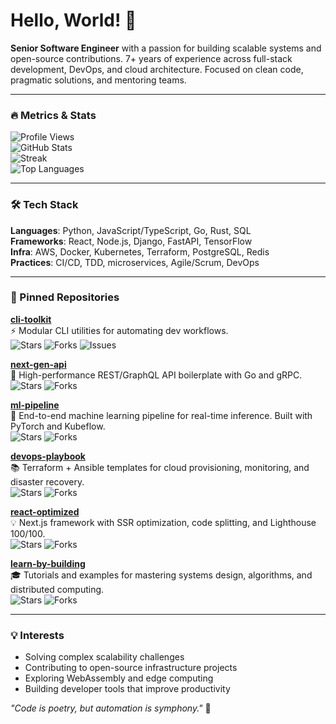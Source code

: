 # Hello, World! 👋  
**Senior Software Engineer** with a passion for building scalable systems and open-source contributions. 7+ years of experience across full-stack development, DevOps, and cloud architecture. Focused on clean code, pragmatic solutions, and mentoring teams.  

---

### 🔥 Metrics & Stats  
![Profile Views](https://komarev.com/ghpvc/?username=einarvigfu684&style=flat-square)  
![GitHub Stats](https://github-readme-stats.vercel.app/api?username=einarvigfu684&show_icons=true&theme=dark&hide_title=true)  
![Streak](https://github-readme-streak-stats.herokuapp.com?user=einarvigfu684&theme=dark&date_format=M%20j%5B%2C%20Y%5D)  
![Top Languages](https://github-readme-stats.vercel.app/api/top-langs/?username=einarvigfu684&layout=compact&theme=dark&langs_count=8)  

---

### 🛠️ Tech Stack  
**Languages**: Python, JavaScript/TypeScript, Go, Rust, SQL  
**Frameworks**: React, Node.js, Django, FastAPI, TensorFlow  
**Infra**: AWS, Docker, Kubernetes, Terraform, PostgreSQL, Redis  
**Practices**: CI/CD, TDD, microservices, Agile/Scrum, DevOps  

---

### 📌 Pinned Repositories  
**[cli-toolkit](https://github.com/einarvigfu684/cli-toolkit)**  
⚡ Modular CLI utilities for automating dev workflows.  
![Stars](https://img.shields.io/github/stars/einarvigfu684/cli-toolkit?style=flat-square) ![Forks](https://img.shields.io/github/forks/einarvigfu684/cli-toolkit?style=flat-square) ![Issues](https://img.shields.io/github/issues/einarvigfu684/cli-toolkit?style=flat-square)  

**[next-gen-api](https://github.com/einarvigfu684/next-gen-api)**  
🚀 High-performance REST/GraphQL API boilerplate with Go and gRPC.  
![Stars](https://img.shields.io/github/stars/einarvigfu684/next-gen-api?style=flat-square) ![Forks](https://img.shields.io/github/forks/einarvigfu684/next-gen-api?style=flat-square)  

**[ml-pipeline](https://github.com/einarvigfu684/ml-pipeline)**  
🧠 End-to-end machine learning pipeline for real-time inference. Built with PyTorch and Kubeflow.  
![Stars](https://img.shields.io/github/stars/einarvigfu684/ml-pipeline?style=flat-square) ![Forks](https://img.shields.io/github/forks/einarvigfu684/ml-pipeline?style=flat-square)  

**[devops-playbook](https://github.com/einarvigfu684/devops-playbook)**  
📚 Terraform + Ansible templates for cloud provisioning, monitoring, and disaster recovery.  
![Stars](https://img.shields.io/github/stars/einarvigfu684/devops-playbook?style=flat-square) ![Forks](https://img.shields.io/github/forks/einarvigfu684/devops-playbook?style=flat-square)  

**[react-optimized](https://github.com/einarvigfu684/react-optimized)**  
💡 Next.js framework with SSR optimization, code splitting, and Lighthouse 100/100.  
![Stars](https://img.shields.io/github/stars/einarvigfu684/react-optimized?style=flat-square) ![Forks](https://img.shields.io/github/forks/einarvigfu684/react-optimized?style=flat-square)  

**[learn-by-building](https://github.com/einarvigfu684/learn-by-building)**  
🎓 Tutorials and examples for mastering systems design, algorithms, and distributed computing.  
![Stars](https://img.shields.io/github/stars/einarvigfu684/learn-by-building?style=flat-square) ![Forks](https://img.shields.io/github/forks/einarvigfu684/learn-by-building?style=flat-square)  

---

### 💡 Interests  
- Solving complex scalability challenges  
- Contributing to open-source infrastructure projects  
- Exploring WebAssembly and edge computing  
- Building developer tools that improve productivity  

*"Code is poetry, but automation is symphony."* 🎻
